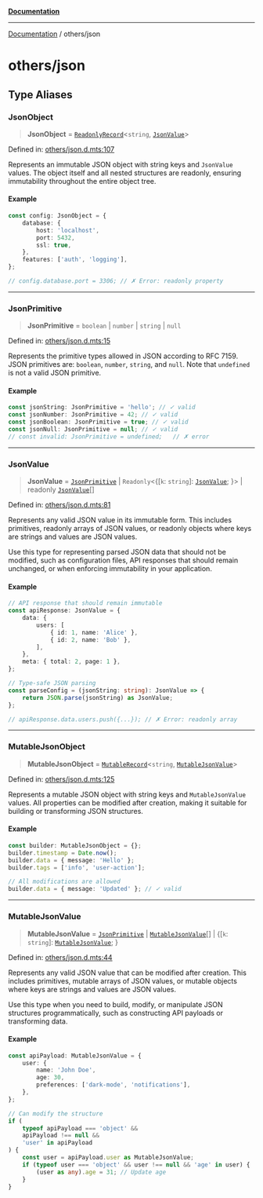 [**Documentation**](../README.md)

---

[Documentation](../README.md) / others/json

# others/json

## Type Aliases

### JsonObject

> **JsonObject** = [`ReadonlyRecord`](../record/std.md#readonlyrecord)\<`string`, [`JsonValue`](#jsonvalue)\>

Defined in: [others/json.d.mts:107](https://github.com/noshiro-pf/ts-type-forge/blob/main/src/others/json.d.mts#L107)

Represents an immutable JSON object with string keys and `JsonValue` values.
The object itself and all nested structures are readonly, ensuring immutability
throughout the entire object tree.

#### Example

```ts
const config: JsonObject = {
    database: {
        host: 'localhost',
        port: 5432,
        ssl: true,
    },
    features: ['auth', 'logging'],
};

// config.database.port = 3306; // ✗ Error: readonly property
```

---

### JsonPrimitive

> **JsonPrimitive** = `boolean` \| `number` \| `string` \| `null`

Defined in: [others/json.d.mts:15](https://github.com/noshiro-pf/ts-type-forge/blob/main/src/others/json.d.mts#L15)

Represents the primitive types allowed in JSON according to RFC 7159.
JSON primitives are: `boolean`, `number`, `string`, and `null`.
Note that `undefined` is not a valid JSON primitive.

#### Example

```ts
const jsonString: JsonPrimitive = 'hello'; // ✓ valid
const jsonNumber: JsonPrimitive = 42; // ✓ valid
const jsonBoolean: JsonPrimitive = true; // ✓ valid
const jsonNull: JsonPrimitive = null; // ✓ valid
// const invalid: JsonPrimitive = undefined;   // ✗ error
```

---

### JsonValue

> **JsonValue** = [`JsonPrimitive`](#jsonprimitive) \| `Readonly`\<\{[`k`: `string`]: [`JsonValue`](#jsonvalue); \}\> \| readonly [`JsonValue`](#jsonvalue)[]

Defined in: [others/json.d.mts:81](https://github.com/noshiro-pf/ts-type-forge/blob/main/src/others/json.d.mts#L81)

Represents any valid JSON value in its immutable form.
This includes primitives, readonly arrays of JSON values, or readonly objects
where keys are strings and values are JSON values.

Use this type for representing parsed JSON data that should not be modified,
such as configuration files, API responses that should remain unchanged,
or when enforcing immutability in your application.

#### Example

```ts
// API response that should remain immutable
const apiResponse: JsonValue = {
    data: {
        users: [
            { id: 1, name: 'Alice' },
            { id: 2, name: 'Bob' },
        ],
    },
    meta: { total: 2, page: 1 },
};

// Type-safe JSON parsing
const parseConfig = (jsonString: string): JsonValue => {
    return JSON.parse(jsonString) as JsonValue;
};

// apiResponse.data.users.push({...}); // ✗ Error: readonly array
```

---

### MutableJsonObject

> **MutableJsonObject** = [`MutableRecord`](../record/std.md#mutablerecord)\<`string`, [`MutableJsonValue`](#mutablejsonvalue)\>

Defined in: [others/json.d.mts:125](https://github.com/noshiro-pf/ts-type-forge/blob/main/src/others/json.d.mts#L125)

Represents a mutable JSON object with string keys and `MutableJsonValue` values.
All properties can be modified after creation, making it suitable for building
or transforming JSON structures.

#### Example

```ts
const builder: MutableJsonObject = {};
builder.timestamp = Date.now();
builder.data = { message: 'Hello' };
builder.tags = ['info', 'user-action'];

// All modifications are allowed
builder.data = { message: 'Updated' }; // ✓ valid
```

---

### MutableJsonValue

> **MutableJsonValue** = [`JsonPrimitive`](#jsonprimitive) \| [`MutableJsonValue`](#mutablejsonvalue)[] \| \{[`k`: `string`]: [`MutableJsonValue`](#mutablejsonvalue); \}

Defined in: [others/json.d.mts:44](https://github.com/noshiro-pf/ts-type-forge/blob/main/src/others/json.d.mts#L44)

Represents any valid JSON value that can be modified after creation.
This includes primitives, mutable arrays of JSON values, or mutable objects
where keys are strings and values are JSON values.

Use this type when you need to build, modify, or manipulate JSON structures
programmatically, such as constructing API payloads or transforming data.

#### Example

```ts
const apiPayload: MutableJsonValue = {
    user: {
        name: 'John Doe',
        age: 30,
        preferences: ['dark-mode', 'notifications'],
    },
};

// Can modify the structure
if (
    typeof apiPayload === 'object' &&
    apiPayload !== null &&
    'user' in apiPayload
) {
    const user = apiPayload.user as MutableJsonValue;
    if (typeof user === 'object' && user !== null && 'age' in user) {
        (user as any).age = 31; // Update age
    }
}
```
